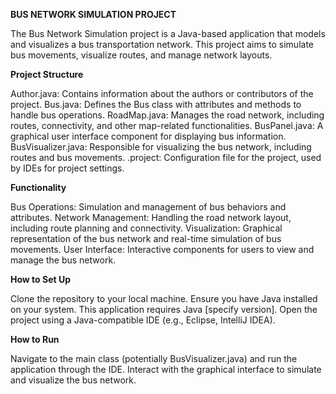 **BUS NETWORK SIMULATION PROJECT**

The Bus Network Simulation project is a Java-based application that models and visualizes a bus transportation network. This project aims to simulate bus movements, visualize routes, and manage network layouts.

**Project Structure**

Author.java: Contains information about the authors or contributors of the project.
Bus.java: Defines the Bus class with attributes and methods to handle bus operations.
RoadMap.java: Manages the road network, including routes, connectivity, and other map-related functionalities.
BusPanel.java: A graphical user interface component for displaying bus information.
BusVisualizer.java: Responsible for visualizing the bus network, including routes and bus movements.
.project: Configuration file for the project, used by IDEs for project settings.

**Functionality**

Bus Operations: Simulation and management of bus behaviors and attributes.
Network Management: Handling the road network layout, including route planning and connectivity.
Visualization: Graphical representation of the bus network and real-time simulation of bus movements.
User Interface: Interactive components for users to view and manage the bus network.

**How to Set Up**

Clone the repository to your local machine.
Ensure you have Java installed on your system. This application requires Java [specify version].
Open the project using a Java-compatible IDE (e.g., Eclipse, IntelliJ IDEA).

**How to Run**

Navigate to the main class (potentially BusVisualizer.java) and run the application through the IDE.
Interact with the graphical interface to simulate and visualize the bus network.
